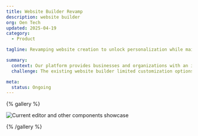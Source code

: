 ```yaml
---
title: Website Builder Revamp
description: website builder
org: Oen Tech
updated: 2025-04-19
category:
  - Product

tagline: Revamping website creation to unlock personalization while maintaining simplicity for diverse business needs.

summary:
  context: Our platform provides businesses and organizations with an integrated website builder as part of our CRM-driven payment solution. This tool enables them to create their digital storefront without technical expertise, serving as the primary connection point between their brand and customers.
  challenge: The existing website builder limited customization options, resulting in similar-looking sites across different businesses despite varying brand identities. The editor also lacked component consistency and real-time preview capabilities, making it challenging for users to visualize their changes effectively.

meta:
  status: Ongoing
---
```


{% gallery %}

![Current editor and other components showcase](work/gol9kg3jona7mwc8nlzj)

{% /gallery %}
